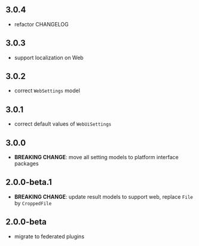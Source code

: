 ## 3.0.4

* refactor CHANGELOG

## 3.0.3

* support localization on Web

## 3.0.2

* correct `WebSettings` model

## 3.0.1

* correct default values of `WebUiSettings`

## 3.0.0

* **BREAKING CHANGE**: move all setting models to platform interface packages

## 2.0.0-beta.1

* **BREAKING CHANGE**: update result models to support web, replace `File` by `CroppedFile`

## 2.0.0-beta

* migrate to federated plugins
